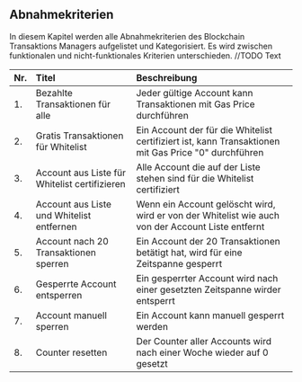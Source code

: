 ## Abnahmekriterien

In diesem Kapitel werden alle Abnahmekriterien des Blockchain Transaktions Managers aufgelistet und Kategorisiert.
Es wird zwischen funktionalen und nicht-funktionales Kriterien unterschieden.
//TODO Text

| Nr.       | Titel  | Beschreibung |
| :------------- |:------------| :-----|
| 1.     |  Bezahlte Transaktionen für alle  | Jeder gültige Account kann Transaktionen mit Gas Price durchführen|
| 2.     |  Gratis Transaktionen für Whitelist | Ein Account der für die Whitelist certifiziert ist, kann Transaktionen mit Gas Price "0" durchführen  |
| 3.     |  Account aus Liste für Whitelist certifizieren  | Alle Account die auf der Liste stehen sind für die Whitelist certifiziert |
| 4.     |  Account aus Liste und Whitelist entfernen  | Wenn ein Account gelöscht wird, wird er von der Whitelist wie auch von der Account Liste entfernt |
| 5.     |  Account nach 20 Transaktionen sperren  | Ein Account der 20 Transaktionen betätigt hat, wird für eine Zeitspanne gesperrt |
| 6. | Gesperrte Account entsperren |  Ein gesperrter Account wird nach einer gesetzten Zeitspanne wirder entsperrt |
| 7.     |  Account manuell sperren  | Ein Account kann manuell gesperrt werden |
| 8.     | Counter resetten | Der Counter aller Accounts wird nach einer Woche wieder auf 0 gesetzt |


